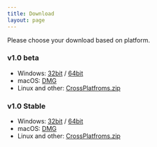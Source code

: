 ```yaml
---
title: Download
layout: page
---
```


Please choose your download based on platform.

### v1.0 beta

* Windows: [32bit](https://github.com/xulihang/BasicCAT/releases/download/v1.1-beta/BasicCAT-windows-x86.exe) /  [64bit](https://github.com/xulihang/BasicCAT/releases/download/v1.1-beta/BasicCAT-windows-x64.exe)
* macOS:  [DMG](https://github.com/xulihang/BasicCAT/releases/download/v1.1-beta/BasicCAT_mac.dmg)
* Linux and other:  [CrossPlatfroms.zip](https://github.com/xulihang/BasicCAT/releases/download/v1.1-beta/BasicCAT-crossplatforms.zip)


### v1.0 Stable

* Windows: [32bit](https://github.com/xulihang/BasicCAT/releases/download/v1.0/BasicCAT-windows-x86.exe) /  [64bit](https://github.com/xulihang/BasicCAT/releases/download/v1.0/BasicCAT-windows-x64.exe)
* macOS:  [DMG](https://github.com/xulihang/BasicCAT/releases/download/v1.0/BasicCAT_mac.dmg)
* Linux and other:  [CrossPlatfroms.zip](https://github.com/xulihang/BasicCAT/releases/download/v1.0/BasicCAT-crossplatforms.zip)